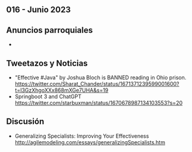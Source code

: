 016 - Junio 2023
--

## Anuncios parroquiales

* 

## Tweetazos y Noticias

* "Effective #Java" by Joshua Bloch is BANNED reading in Ohio prison. https://twitter.com/Sharat_Chander/status/1671371239599001600?t=I3GzXhgoXXx868mXGe7UHA&s=19
*  Springboot 3 and ChatGPT https://twitter.com/starbuxman/status/1670678987134103553?s=20

## Discusión

* Generalizing Specialists: Improving Your Effectiveness http://agilemodeling.com/essays/generalizingSpecialists.htm

